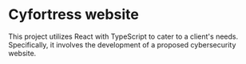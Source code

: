# Cyfortress website
This project utilizes React with TypeScript to cater to a client's needs. Specifically, it involves the development of a proposed cybersecurity website.
